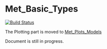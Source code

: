 # Met_Basic_Types

[![Build Status](https://travis-ci.org/zhujinxuan/Met_Basic_Types.jl.svg?branch=master)](https://travis-ci.org/zhujinxuan/Met_Basic_Types.jl)

The Plotting part is moved to [Met_Plots_Models](https://travis-ci.org/zhujinxuan/Met_Plots_Models.jl)

Document is still in progress.
